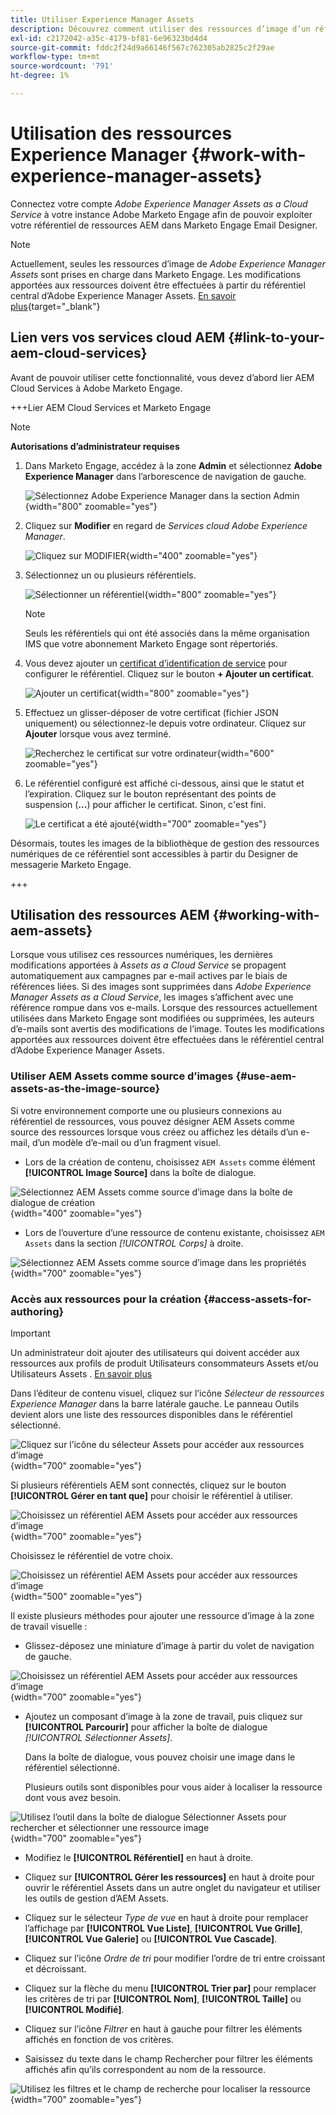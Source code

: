 ```yaml
---
title: Utiliser Experience Manager Assets
description: Découvrez comment utiliser des ressources d’image d’un référentiel AEM Assets connecté lors de la création de contenu dans Adobe Marketo Engage.
exl-id: c2172042-a35c-4179-bf81-6e96323bd4d4
source-git-commit: fddc2f24d9a66146f567c762305ab2825c2f29ae
workflow-type: tm+mt
source-wordcount: '791'
ht-degree: 1%

---
```


# Utilisation des ressources Experience Manager {#work-with-experience-manager-assets}

Connectez votre compte _Adobe Experience Manager Assets as a Cloud Service_ à votre instance Adobe Marketo Engage afin de pouvoir exploiter votre référentiel de ressources AEM dans Marketo Engage Email Designer.

>[!NOTE]
>
>Actuellement, seules les ressources d’image de _Adobe Experience Manager Assets_ sont prises en charge dans Marketo Engage. Les modifications apportées aux ressources doivent être effectuées à partir du référentiel central d’Adobe Experience Manager Assets. [En savoir plus](https://experienceleague.adobe.com/en/docs/experience-manager-cloud-service/content/assets/manage/manage-digital-assets){target="_blank"}

## Lien vers vos services cloud AEM {#link-to-your-aem-cloud-services}

Avant de pouvoir utiliser cette fonctionnalité, vous devez d’abord lier AEM Cloud Services à Adobe Marketo Engage.

+++Lier AEM Cloud Services et Marketo Engage

>[!NOTE]
>
>**Autorisations d’administrateur requises**

1. Dans Marketo Engage, accédez à la zone **Admin** et sélectionnez **Adobe Experience Manager** dans l’arborescence de navigation de gauche.

   ![Sélectionnez Adobe Experience Manager dans la section Admin](assets/access-the-ai-assistant-content-accelerator-1.png){width="800" zoomable="yes"}

1. Cliquez sur **Modifier** en regard de _Services cloud Adobe Experience Manager_.

   ![Cliquez sur MODIFIER](assets/access-the-ai-assistant-content-accelerator-2.png){width="400" zoomable="yes"}

1. Sélectionnez un ou plusieurs référentiels.

   ![Sélectionner un référentiel](assets/access-the-ai-assistant-content-accelerator-3.png){width="800" zoomable="yes"}

   >[!NOTE]
   >
   >Seuls les référentiels qui ont été associés dans la même organisation IMS que votre abonnement Marketo Engage sont répertoriés.

1. Vous devez ajouter un [certificat d’identification de service](https://experienceleague.adobe.com/fr/docs/experience-manager-learn/getting-started-with-aem-headless/authentication/service-credentials) pour configurer le référentiel. Cliquez sur le bouton **+ Ajouter un certificat**.

   ![Ajouter un certificat](assets/access-the-ai-assistant-content-accelerator-4.png){width="800" zoomable="yes"}

1. Effectuez un glisser-déposer de votre certificat (fichier JSON uniquement) ou sélectionnez-le depuis votre ordinateur. Cliquez sur **Ajouter** lorsque vous avez terminé.

   ![Recherchez le certificat sur votre ordinateur](assets/access-the-ai-assistant-content-accelerator-5.png){width="600" zoomable="yes"}

1. Le référentiel configuré est affiché ci-dessous, ainsi que le statut et l’expiration. Cliquez sur le bouton représentant des points de suspension (**...**) pour afficher le certificat. Sinon, c&#39;est fini.

   ![Le certificat a été ajouté](assets/access-the-ai-assistant-content-accelerator-6.png){width="700" zoomable="yes"}

Désormais, toutes les images de la bibliothèque de gestion des ressources numériques de ce référentiel sont accessibles à partir du Designer de messagerie Marketo Engage.

+++

## Utilisation des ressources AEM {#working-with-aem-assets}

Lorsque vous utilisez ces ressources numériques, les dernières modifications apportées à _Assets as a Cloud Service_ se propagent automatiquement aux campagnes par e-mail actives par le biais de références liées. Si des images sont supprimées dans _Adobe Experience Manager Assets as a Cloud Service_, les images s’affichent avec une référence rompue dans vos e-mails. Lorsque des ressources actuellement utilisées dans Marketo Engage sont modifiées ou supprimées, les auteurs d’e-mails sont avertis des modifications de l’image. Toutes les modifications apportées aux ressources doivent être effectuées dans le référentiel central d’Adobe Experience Manager Assets.

### Utiliser AEM Assets comme source d’images {#use-aem-assets-as-the-image-source}

Si votre environnement comporte une ou plusieurs connexions au référentiel de ressources, vous pouvez désigner AEM Assets comme source des ressources lorsque vous créez ou affichez les détails d’un e-mail, d’un modèle d’e-mail ou d’un fragment visuel.

* Lors de la création de contenu, choisissez `AEM Assets` comme élément **[!UICONTROL Image Source]** dans la boîte de dialogue.

![Sélectionnez AEM Assets comme source d’image dans la boîte de dialogue de création](assets/work-with-experience-manager-assets-1.png){width="400" zoomable="yes"}

* Lors de l’ouverture d’une ressource de contenu existante, choisissez `AEM Assets` dans la section _[!UICONTROL Corps]_ à droite.

![Sélectionnez AEM Assets comme source d’image dans les propriétés](assets/work-with-experience-manager-assets-2.png){width="700" zoomable="yes"}

### Accès aux ressources pour la création {#access-assets-for-authoring}

>[!IMPORTANT]
>
>Un administrateur doit ajouter des utilisateurs qui doivent accéder aux ressources aux profils de produit Utilisateurs consommateurs Assets et/ou Utilisateurs Assets . [En savoir plus](https://experienceleague.adobe.com/en/docs/experience-manager-cloud-service/content/security/ims-support#managing-products-and-user-access-in-admin-console)

Dans l’éditeur de contenu visuel, cliquez sur l’icône _Sélecteur de ressources Experience Manager_ dans la barre latérale gauche. Le panneau Outils devient alors une liste des ressources disponibles dans le référentiel sélectionné.

![Cliquez sur l’icône du sélecteur Assets pour accéder aux ressources d’image](assets/work-with-experience-manager-assets-3.png){width="700" zoomable="yes"}

Si plusieurs référentiels AEM sont connectés, cliquez sur le bouton **[!UICONTROL Gérer en tant que]** pour choisir le référentiel à utiliser.

![Choisissez un référentiel AEM Assets pour accéder aux ressources d’image](assets/work-with-experience-manager-assets-4.png){width="700" zoomable="yes"}

Choisissez le référentiel de votre choix.

![Choisissez un référentiel AEM Assets pour accéder aux ressources d’image](assets/work-with-experience-manager-assets-5.png){width="500" zoomable="yes"}

Il existe plusieurs méthodes pour ajouter une ressource d’image à la zone de travail visuelle :

* Glissez-déposez une miniature d’image à partir du volet de navigation de gauche.

![Choisissez un référentiel AEM Assets pour accéder aux ressources d’image](assets/work-with-experience-manager-assets-6.png){width="700" zoomable="yes"}

* Ajoutez un composant d’image à la zone de travail, puis cliquez sur **[!UICONTROL Parcourir]** pour afficher la boîte de dialogue _[!UICONTROL Sélectionner Assets]_.

  Dans la boîte de dialogue, vous pouvez choisir une image dans le référentiel sélectionné.

  Plusieurs outils sont disponibles pour vous aider à localiser la ressource dont vous avez besoin.

![Utilisez l’outil dans la boîte de dialogue Sélectionner Assets pour rechercher et sélectionner une ressource image](assets/work-with-experience-manager-assets-7.png){width="700" zoomable="yes"}

* Modifiez le **[!UICONTROL Référentiel]** en haut à droite.

* Cliquez sur **[!UICONTROL Gérer les ressources]** en haut à droite pour ouvrir le référentiel Assets dans un autre onglet du navigateur et utiliser les outils de gestion d’AEM Assets.

* Cliquez sur le sélecteur _Type de vue_ en haut à droite pour remplacer l’affichage par **[!UICONTROL Vue Liste]**, **[!UICONTROL Vue Grille]**, **[!UICONTROL Vue Galerie]** ou **[!UICONTROL Vue Cascade]**.

* Cliquez sur l’icône _Ordre de tri_ pour modifier l’ordre de tri entre croissant et décroissant.

* Cliquez sur la flèche du menu **[!UICONTROL Trier par]** pour remplacer les critères de tri par **[!UICONTROL Nom]**, **[!UICONTROL Taille]** ou **[!UICONTROL Modifié]**.

* Cliquez sur l’icône _Filtrer_ en haut à gauche pour filtrer les éléments affichés en fonction de vos critères.

* Saisissez du texte dans le champ Rechercher pour filtrer les éléments affichés afin qu’ils correspondent au nom de la ressource.

![Utilisez les filtres et le champ de recherche pour localiser la ressource](assets/work-with-experience-manager-assets-8.png){width="700" zoomable="yes"}
